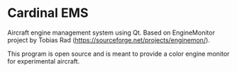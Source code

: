 # Cardinal EMS
Aircraft engine management system using Qt. Based on EngineMonitor project by Tobias Rad (https://sourceforge.net/projects/enginemon/).

This program is open source and is meant to provide a color engine monitor for experimental aircraft.
